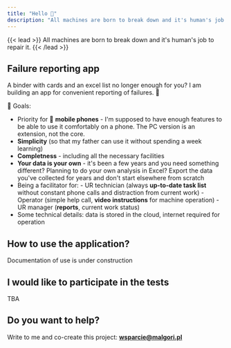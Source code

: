 ```yaml
---
title: "Hello 👋"
description: "All machines are born to break down and it's human's job to repair it."
---
```


{{< lead >}}
All machines are born to break down and it's human's job to repair it.
{{< /lead >}}

## Failure reporting app

A binder with cards and an excel list no longer enough for you? I am building an app for convenient reporting of failures. 🧰

🧭 Goals:

  - Priority for 📱 **mobile phones** - I'm supposed to have enough features to be able to use it comfortably on a phone. The PC version is an extension, not the core.
  - **Simplicity** (so that my father can use it without spending a week learning)
  - **Completness** - including all the necessary facilities
  - **Your data is your own** - it's been a few years and you need something different? Planning to do your own analysis in Excel? Export the data you've collected for years and don't start elsewhere from scratch
  -  Being a facilitator for:
    - UR technician (always **up-to-date task list** without constant phone calls and distraction from current work)
    - Operator (simple help call, **video instructions** for machine operation)
    - UR manager (**reports**, current work status)
  - Some technical details: data is stored in the cloud, internet required for operation

## How to use the application?

Documentation of use is under construction

## I would like to participate in the tests

TBA 

## Do you want to help?

Write to me and co-create this project: **[wsparcie@malgori.pl](mailto:wsparcie@malgori.pl)**
